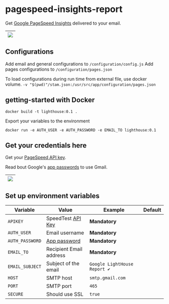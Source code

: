 # pagespeed-insights-report

Get [Google PageSpeed Insights](https://developers.google.com/speed/docs/insights/v5/about) delivered to your email.

| ![](https://user-images.githubusercontent.com/516342/74950240-7dc83b00-5407-11ea-8ef8-bd7bfb37ce6b.png)
| -

## Configurations

Add email and general configurations to `/configuration/config.js`
Add pages configurations to `/configuration/pages.json`

To load configurations during run time from external file, use docker volume.
`-v "$(pwd)"/stam.json:/usr/src/app/configuration/pages.json`

## getting-started with Docker

`docker build -t lighthouse:0.1 .`

Export your variables to the environment

`docker run -e AUTH_USER -e AUTH_PASSWORD -e EMAIL_TO lighthouse:0.1`

## Get your credentials here

Get your [PageSpeed API key](https://developers.google.com/speed/docs/insights/v4/first-app).

Read bout Google's [app passwords](https://support.google.com/accounts/answer/185833) to use Gmail.

| ![](https://user-images.githubusercontent.com/516342/74944673-0c848a00-53ff-11ea-888c-457f16bdb1b9.png)
| -

## Set up environment variables

| Variable | Value | Example | Default
| - | - | - | -
| `APIKEY` | SpeedTest [API Key](https://developers.google.com/speed/docs/insights/v4/first-app) | __Mandatory__
| `AUTH_USER` | Email username | __Mandatory__
| `AUTH_PASSWORD` | [App password](https://support.google.com/accounts/answer/185833) | __Mandatory__
| `EMAIL_TO` | Recipient Email address | __Mandatory__
| `EMAIL_SUBJECT` | Subject of the email | `Google LightHouse Report ✔`
| `HOST` | SMTP host | `smtp.gmail.com`
| `PORT` | SMTP port | `465`
| `SECURE` | Should use SSL | `true`
